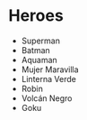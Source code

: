 # Heroes

* Superman
* Batman
* Aquaman
* Mujer Maravilla
* Linterna Verde
* Robin
* Volcán Negro
* Goku